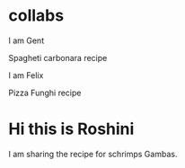 # collabs

I am Gent

Spagheti carbonara recipe


I am Felix

Pizza Funghi recipe

# Hi this is Roshini

I am sharing the recipe for schrimps Gambas.




